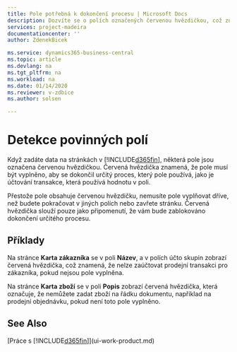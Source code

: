 ```yaml
---
title: Pole potřebná k dokončení procesu | Microsoft Docs
description: Dozvíte se o polích označených červenou hvězdičkou, což znamená, že jsou povinná a pro dokončení procesů musí být vyplněna.
services: project-madeira
documentationcenter: ''
author: ZdenekBicek

ms.service: dynamics365-business-central
ms.topic: article
ms.devlang: na
ms.tgt_pltfrm: na
ms.workload: na
ms.date: 01/14/2020
ms.reviewer: v-zdbice
ms.author: solsen

---
```

# Detekce povinných polí

Když zadáte data na stránkách v [!INCLUDE[d365fin](includes/d365fin_md.md)], některá pole jsou označena červenou hvězdičkou. Červená hvězdička znamená, že pole musí být vyplněno, aby se dokončil určitý proces, který pole používá, jako je účtování transakce, která používá hodnotu v poli.

Přestože pole obsahuje červenou hvězdičku, nemusíte pole vyplňovat dříve, než budete pokračovat v jiných polích nebo zavřete stránku. Červená hvězdička slouží pouze jako připomenutí, že vám bude zablokováno dokončení určitého procesu.

## Příklady

Na stránce **Karta zákazníka** se v poli **Název**, a v polích účto skupin zobrazí červená hvězdička, což znamená, že nelze zaúčtovat prodejní transakci pro zákazníka, pokud nejsou pole vyplněna.

Na stránce **Karta zboží** se v poli **Popis** zobrazí červená hvězdička, která označuje, že nemůžete zadat zboží na řádku dokumentu, například na prodejní objednávku, pokud není toto pole vyplněno.

## See Also

[Práce s [!INCLUDE[d365fin](includes/d365fin_md.md)]](ui-work-product.md)
